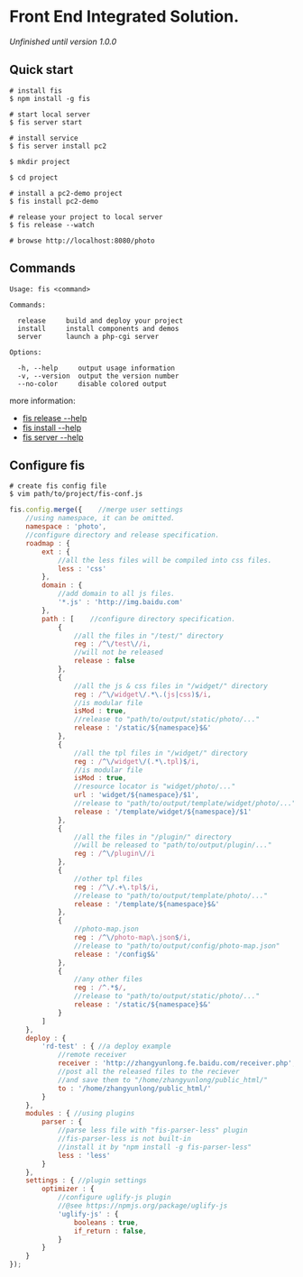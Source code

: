 # Front End Integrated Solution.

*Unfinished until version 1.0.0*

## Quick start
    
    # install fis
    $ npm install -g fis
    
    # start local server
    $ fis server start
    
    # install service
    $ fis server install pc2
    
    $ mkdir project
    
    $ cd project
     
    # install a pc2-demo project
    $ fis install pc2-demo
     
    # release your project to local server
    $ fis release --watch
     
    # browse http://localhost:8080/photo


## Commands

    Usage: fis <command>
    
    Commands:
    
      release     build and deploy your project
      install     install components and demos
      server      launch a php-cgi server
    
    Options:
    
      -h, --help     output usage information
      -v, --version  output the version number
      --no-color     disable colored output

more information:

* [fis release --help](https://github.com/fouber/fis-command-release "fis-command-release")
* [fis install --help](https://github.com/fouber/fis-command-install "fis-command-install")
* [fis server --help](https://github.com/fouber/fis-command-server "fis-command-server")

## Configure fis

    # create fis config file
    $ vim path/to/project/fis-conf.js

```javascript
fis.config.merge({    //merge user settings
    //using namespace, it can be omitted.
    namespace : 'photo',
    //configure directory and release specification.
    roadmap : {
        ext : {
            //all the less files will be compiled into css files.
            less : 'css'
        },
        domain : {
            //add domain to all js files.
            '*.js' : 'http://img.baidu.com'
        },
        path : [    //configure directory specification.
            {
                //all the files in "/test/" directory
                reg : /^\/test\//i,
                //will not be released
                release : false
            },
            {
                //all the js & css files in "/widget/" directory
                reg : /^\/widget\/.*\.(js|css)$/i,
                //is modular file
                isMod : true,
                //release to "path/to/output/static/photo/..."
                release : '/static/${namespace}$&'
            },
            {
                //all the tpl files in "/widget/" directory
                reg : /^\/widget\/(.*\.tpl)$/i,
                //is modular file
                isMod : true,
                //resource locator is "widget/photo/..."
                url : 'widget/${namespace}/$1',
                //release to "path/to/output/template/widget/photo/..."
                release : '/template/widget/${namespace}/$1'
            },
            {
                //all the files in "/plugin/" directory
                //will be released to "path/to/output/plugin/..."
                reg : /^\/plugin\//i
            },
            {
                //other tpl files
                reg : /^\/.+\.tpl$/i,
                //release to "path/to/output/template/photo/..."
                release : '/template/${namespace}$&'
            },
            {
                //photo-map.json
                reg : /^\/photo-map\.json$/i,
                //release to "path/to/output/config/photo-map.json"
                release : '/config$&'
            },
            {
                //any other files
                reg : /^.*$/,
                //release to "path/to/output/static/photo/..."
                release : '/static/${namespace}$&'
            }
        ]
    },
    deploy : {
        'rd-test' : { //a deploy example
            //remote receiver
            receiver : 'http://zhangyunlong.fe.baidu.com/receiver.php',
            //post all the released files to the reciever
            //and save them to "/home/zhangyunlong/public_html/"
            to : '/home/zhangyunlong/public_html/'
        }
    },
    modules : { //using plugins
        parser : {
            //parse less file with "fis-parser-less" plugin
            //fis-parser-less is not built-in
            //install it by "npm install -g fis-parser-less"
            less : 'less'
        }
    },
    settings : { //plugin settings
        optimizer : {
            //configure uglify-js plugin
            //@see https://npmjs.org/package/uglify-js
            'uglify-js' : {
                booleans : true,
                if_return : false,
            }
        }
    }
});
```